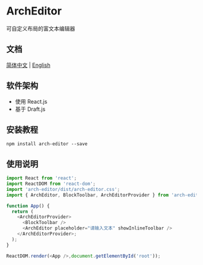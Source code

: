 # ArchEditor

可自定义布局的富文本编辑器

## 文档

[简体中文](./README.zh.md) | [English](./README.md)

## 软件架构

- 使用 React.js
- 基于 Draft.js

## 安装教程

`npm install arch-editor --save`

## 使用说明

```js
import React from 'react';
import ReactDOM from 'react-dom';
import 'arch-editor/dist/arch-editor.css';
import { ArchEditor, BlockToolbar, ArchEditorProvider } from 'arch-editor';

function App() {
  return (
    <ArchEditorProvider>
      <BlockToolbar />
      <ArchEditor placeholder="请输入文本" showInlineToolbar />
    </ArchEditorProvider>;
  );
}

ReactDOM.render(<App />,document.getElementById('root'));
```

